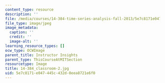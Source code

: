 ```yaml
---
content_type: resource
description: ''
file: /media/courses/14-384-time-series-analysis-fall-2013/5e7c8171e047445c432d0eea8721e6f0_14-384_classroom-2.jpg
file_type: image/jpeg
image_metadata:
  caption: ''
  credit: ''
  image-alt: ''
learning_resource_types: []
ocw_type: OCWImage
parent_title: Instructor Insights
parent_type: ThisCourseAtMITSection
resourcetype: Image
title: 14-384_classroom-2.jpg
uid: 5e7c8171-e047-445c-432d-0eea8721e6f0
---
```

